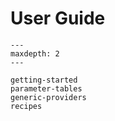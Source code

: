 # User Guide

```{toctree}
---
maxdepth: 2
---

getting-started
parameter-tables
generic-providers
recipes
```
